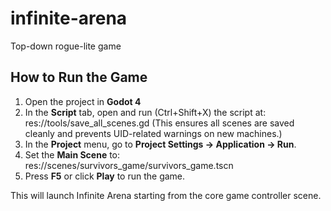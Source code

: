 # infinite-arena
Top-down rogue-lite game

## How to Run the Game

1. Open the project in **Godot 4**
2. In the **Script** tab, open and run (Ctrl+Shift+X) the script at: res://tools/save_all_scenes.gd
(This ensures all scenes are saved cleanly and prevents UID-related warnings on new machines.)
3. In the **Project** menu, go to **Project Settings → Application → Run**.
4. Set the **Main Scene** to: res://scenes/survivors_game/survivors_game.tscn
5. Press **F5** or click **Play** to run the game.

This will launch Infinite Arena starting from the core game controller scene.
